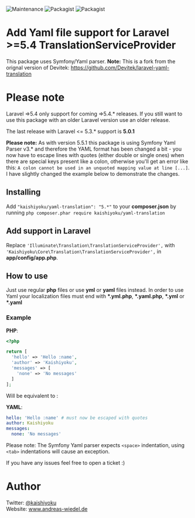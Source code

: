 ![Maintenance](https://img.shields.io/maintenance/yes/2019.svg)
 ![Packagist](https://img.shields.io/packagist/v/kaishiyoku/yaml-translation.svg) ![Packagist](https://img.shields.io/packagist/dt/kaishiyoku/yaml-translation.svg)

# Add Yaml file support for Laravel >=5.4 TranslationServiceProvider
This package uses Symfony/Yaml parser. **Note:** This is a fork from the orignal version of Devitek: <https://github.com/Devitek/laravel-yaml-translation>

# Please note
Laravel =>5.4 only support for coming =>5.4.\* releases. If you still want to use this package with an older Laravel version use an older release.

The last release with Laravel <= 5.3.\* support is **5.0.1**

**Please note:** As with version 5.5.1 this package is using Symfony Yaml Parser v3.\* and therefore the YAML format has been changed a bit - you now have to escape lines with quotes (either double or single ones) when there are special keys present like a colon, otherwise you'll get an error like this: `A colon cannot be used in an unquoted mapping value at line [...]`. I have slightly changed the example below to demonstrate the changes.

## Installing
Add ```"kaishiyoku/yaml-translation": "5.*"``` to your **composer.json**
by running ```php composer.phar require kaishiyoku/yaml-translation```


## Add support in Laravel
Replace ```'Illuminate\Translation\TranslationServiceProvider',``` with ```'Kaishiyoku\Core\Translation\TranslationServiceProvider',``` in **app/config/app.php**.


## How to use
Just use regular **php** files or use **yml** or **yaml** files instead.
In order to use Yaml your localization files must end with **\*.yml.php**, **\*.yaml.php**, **\*.yml** or **\*.yaml**


### Example
**PHP**:

```php
<?php

return [
  'hello' => 'Hello :name',
  'author' => 'Kaishiyoku',
  'messages' => [
    'none' => 'No messages'
  ]
];
```

Will be equivalent to :

**YAML**:

```yaml
hello: 'Hello :name' # must now be escaped with quotes
author: Kaishiyoku
messages:
  none: 'No messages'
```

Please note: The Symfony Yaml parser expects ```<space>``` indentation, using ```<tab>``` indentations will cause an exception.

If you have any issues feel free to open a ticket :)

Author
======
Twitter: [@kaishiyoku](https://twitter.com/kaishiyoku)  
Website: www.andreas-wiedel.de

